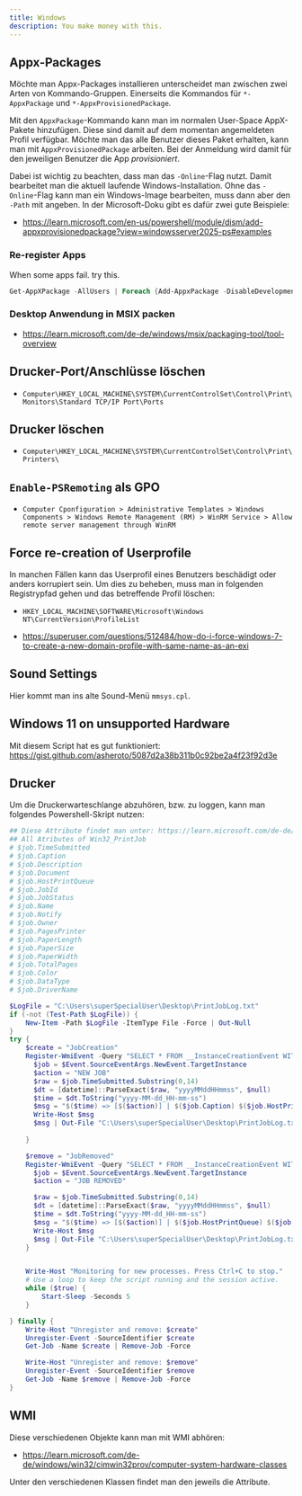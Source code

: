 ```yaml
---
title: Windows
description: You make money with this.
---
```


## Appx-Packages
Möchte man Appx-Packages installieren unterscheidet man zwischen zwei Arten von Kommando-Gruppen.
Einerseits die Kommandos für `*-AppxPackage` und `*-AppxProvisionedPackage`.

Mit den `AppxPackage`-Kommando kann man im normalen User-Space AppX-Pakete hinzufügen. Diese sind damit auf dem momentan angemeldeten Profil verfügbar.
Möchte man das alle Benutzer dieses Paket erhalten, kann man mit `AppxProvisionedPackage` arbeiten. Bei der Anmeldung wird damit für den jeweiligen Benutzer die App _provisioniert_.

Dabei ist wichtig zu beachten, dass man das `-Online`-Flag nutzt. Damit bearbeitet man die aktuell laufende Windows-Installation. Ohne das `-Online`-Flag kann man ein Windows-Image bearbeiten, muss dann aber den `-Path` mit angeben.
In der Microsoft-Doku gibt es dafür zwei gute Beispiele:

- https://learn.microsoft.com/en-us/powershell/module/dism/add-appxprovisionedpackage?view=windowsserver2025-ps#examples

### Re-register Apps
When some apps fail. try this.
```powershell
Get-AppXPackage -AllUsers | Foreach {Add-AppxPackage -DisableDevelopmentMode -Register "$($_.InstallLocation)\AppXManifest.xml"}
```

### Desktop Anwendung in MSIX packen

- https://learn.microsoft.com/de-de/windows/msix/packaging-tool/tool-overview

## Drucker-Port/Anschlüsse löschen

- `Computer\HKEY_LOCAL_MACHINE\SYSTEM\CurrentControlSet\Control\Print\Monitors\Standard TCP/IP Port\Ports`

## Drucker löschen

- `Computer\HKEY_LOCAL_MACHINE\SYSTEM\CurrentControlSet\Control\Print\Printers\`

## `Enable-PSRemoting` als GPO

- `Computer Cponfiguration > Administrative Templates > Windows Components > Windows Remote Management (RM) > WinRM Service > Allow remote server management through WinRM`

## Force re-creation of Userprofile
In manchen Fällen kann das Userprofil eines Benutzers beschädigt oder anders korrupiert sein.
Um dies zu beheben, muss man in folgenden Registrypfad gehen und das betreffende Profil löschen:

- `HKEY_LOCAL_MACHINE\SOFTWARE\Microsoft\Windows NT\CurrentVersion\ProfileList`

- https://superuser.com/questions/512484/how-do-i-force-windows-7-to-create-a-new-domain-profile-with-same-name-as-an-exi

## Sound Settings

Hier kommt man ins alte Sound-Menü `mmsys.cpl`.

## Windows 11 on unsupported Hardware
Mit diesem Script hat es gut funktioniert: https://gist.github.com/asheroto/5087d2a38b311b0c92be2a4f23f92d3e

## Drucker
Um die Druckerwarteschlange abzuhören, bzw. zu loggen, kann man folgendes Powershell-Skript nutzen:
```powershell
## Diese Attribute findet man unter: https://learn.microsoft.com/de-de/windows/win32/cimwin32prov/win32-printjob#syntax
## All Atributes of Win32_PrintJob
# $job.TimeSubmitted
# $job.Caption
# $job.Description
# $job.Document
# $job.HostPrintQueue
# $job.JobId
# $job.JobStatus
# $job.Name
# $job.Notify
# $job.Owner
# $job.PagesPrinter
# $job.PaperLength
# $job.PaperSize
# $job.PaperWidth
# $job.TotalPages
# $job.Color
# $job.DataType
# $job.DriverName

$LogFile = "C:\Users\superSpecialUser\Desktop\PrintJobLog.txt"
if (-not (Test-Path $LogFile)) {
    New-Item -Path $LogFile -ItemType File -Force | Out-Null
}
try {
    $create = "JobCreation"
    Register-WmiEvent -Query "SELECT * FROM __InstanceCreationEvent WITHIN 1 WHERE TargetInstance ISA 'Win32_PrintJob'" -SourceIdentifier $create -Action {
      $job = $Event.SourceEventArgs.NewEvent.TargetInstance
      $action = "NEW JOB"
      $raw = $job.TimeSubmitted.Substring(0,14)
      $dt = [datetime]::ParseExact($raw, "yyyyMMddHHmmss", $null)
      $time = $dt.ToString("yyyy-MM-dd_HH-mm-ss")
      $msg = "$($time) => [$($action)] | $($job.Caption) $($job.HostPrintQueue) $($job.Owner) $($job.Document) ($($job.JobId))"
      Write-Host $msg
      $msg | Out-File "C:\Users\superSpecialUser\Desktop\PrintJobLog.txt" -Append
  
    }

    $remove = "JobRemoved"
    Register-WmiEvent -Query "SELECT * FROM __InstanceCreationEvent WITHIN 1 WHERE TargetInstance ISA 'Win32_PrintJob'" -SourceIdentifier $remove -Action {
      $job = $Event.SourceEventArgs.NewEvent.TargetInstance
      $action = "JOB REMOVED"

      $raw = $job.TimeSubmitted.Substring(0,14)
      $dt = [datetime]::ParseExact($raw, "yyyyMMddHHmmss", $null)
      $time = $dt.ToString("yyyy-MM-dd_HH-mm-ss")
      $msg = "$($time) => [$($action)] | $($job.HostPrintQueue) $($job.Owner) $($job.Document) ($($job.JobId))"
      Write-Host $msg
      $msg | Out-File "C:\Users\superSpecialUser\Desktop\PrintJobLog.txt" -Append
    }


    Write-Host "Monitoring for new processes. Press Ctrl+C to stop."
    # Use a loop to keep the script running and the session active.
    while ($true) {
        Start-Sleep -Seconds 5
    }

} finally {
    Write-Host "Unregister and remove: $create"
    Unregister-Event -SourceIdentifier $create
    Get-Job -Name $create | Remove-Job -Force

    Write-Host "Unregister and remove: $remove"
    Unregister-Event -SourceIdentifier $remove
    Get-Job -Name $remove | Remove-Job -Force
}
```

## WMI
Diese verschiedenen Objekte kann man mit WMI abhören:

- https://learn.microsoft.com/de-de/windows/win32/cimwin32prov/computer-system-hardware-classes

Unter den verschiedenen Klassen findet man den jeweils die Attribute.
